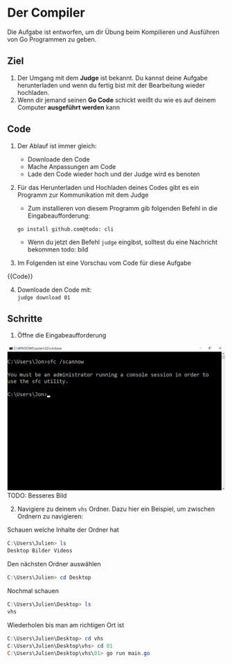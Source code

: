 # Der Compiler

Die Aufgabe ist entworfen, um dir Übung beim Kompilieren und Ausführen von Go Programmen zu geben.

## Ziel

1. Der Umgang mit dem **Judge** ist bekannt. Du kannst deine Aufgabe herunterladen und wenn du fertig bist mit der Bearbeitung wieder hochladen.
2. Wenn dir jemand seinen **Go Code** schickt weißt du wie es auf deinem Computer **ausgeführt werden** kann


## Code

1. Der Ablauf ist immer gleich: 
    - Downloade den Code
    - Mache Anpassungen am Code
    - Lade den Code wieder hoch und der Judge wird es benoten

2. Für das Herunterladen und Hochladen deines Codes gibt es ein Programm zur Kommunikation mit dem Judge
    - Zum installieren von diesem Programm gib folgenden Befehl in die Eingabeaufforderung:  
    ```
    go install github.com@todo: cli
    ```
    - Wenn du jetzt den Befehl `judge` eingibst, solltest du eine Nachricht bekommen
    todo: bild

3. Im Folgenden ist eine Vorschau vom Code für diese Aufgabe

{{Code}}

4. Downloade den Code mit:   
`judge download 01`


## Schritte

1. Öffne die Eingabeaufforderung

![img](/tasks/01-compiler/image.png) TODO: Besseres Bild

2. Navigiere zu deinem `vhs` Ordner. Dazu hier ein Beispiel, um zwischen Ordnern zu navigieren:

Schauen welche Inhalte der Ordner hat
```powershell
C:\Users\Julien> ls
Desktop Bilder Videos
```

Den nächsten Ordner auswählen
```powershell
C:\Users\Julien> cd Desktop
```

Nochmal schauen
```powershell
C:\Users\Julien\Desktop> ls
vhs 
```

Wiederholen bis man am richtigen Ort ist
```powershell
C:\Users\Julien\Desktop> cd vhs
C:\Users\Julien\Desktop\vhs> cd 01
C:\Users\Julien\Desktop\vhs\01> go run main.go
```

